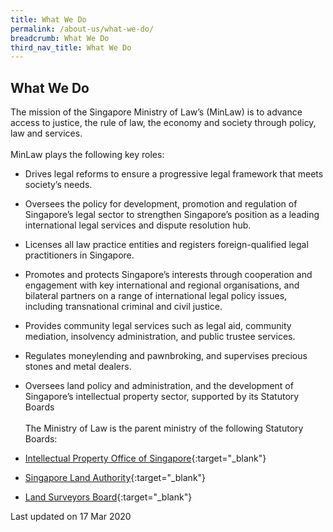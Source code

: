 ```yaml
---
title: What We Do
permalink: /about-us/what-we-do/
breadcrumb: What We Do
third_nav_title: What We Do
---
```

What We Do
---

The mission of the Singapore Ministry of Law’s (MinLaw) is to advance access to justice, the rule of law, the economy and society through policy, law and services. 
<br><br>
MinLaw plays the following key roles:

* Drives legal reforms to ensure a progressive legal framework that meets society’s needs. 

* Oversees the policy for development, promotion and regulation of Singapore’s legal sector to strengthen Singapore’s position as a leading international legal services and dispute resolution hub.

* Licenses all law practice entities and registers foreign-qualified legal practitioners in Singapore.

* Promotes and protects Singapore’s interests through cooperation and engagement with key international and regional organisations, and bilateral partners on a range of international legal policy issues, including transnational criminal and civil justice. 

* Provides community legal services such as legal aid, community mediation, insolvency administration, and public trustee services.

* Regulates moneylending and pawnbroking, and supervises precious stones and metal dealers.

* Oversees land policy and administration, and the development of Singapore’s intellectual property sector, supported by  its Statutory Boards 
<br><br>
The Ministry of Law is the parent ministry of the following Statutory Boards:

* [Intellectual Property Office of Singapore](https://www.ipos.gov.sg/){:target="_blank"}

* [Singapore Land Authority](https://www.sla.gov.sg/){:target="_blank"}

* [Land Surveyors Board](https://www.mlaw.gov.sg/content/lsb/en.html){:target="_blank"}

<p class="right-side-updated">Last updated on 17 Mar 2020</p>